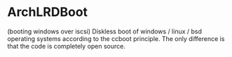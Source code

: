 # ArchLRDBoot
(booting windows over iscsi) Diskless boot of windows / linux / bsd operating systems according to the ccboot principle. The only difference is that the code is completely open source.
